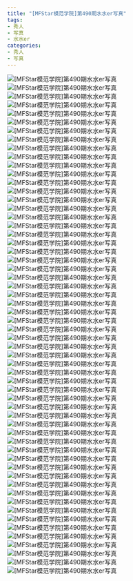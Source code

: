 ```yaml
---
title: "[MFStar模范学院]第490期水水er写真"
tags: 
- 秀人
- 写真
- 水水er
categories:
- 秀人
- 写真
---
```


![[MFStar模范学院]第490期水水er写真](https://img.ilovese.xyz/1734715915846.webp)
![[MFStar模范学院]第490期水水er写真](https://img.ilovese.xyz/1734715917661.webp)
![[MFStar模范学院]第490期水水er写真](https://img.ilovese.xyz/1734715919749.webp)
![[MFStar模范学院]第490期水水er写真](https://img.ilovese.xyz/1734715921581.webp)
![[MFStar模范学院]第490期水水er写真](https://img.ilovese.xyz/1734715923516.webp)
![[MFStar模范学院]第490期水水er写真](https://img.ilovese.xyz/1734715925469.webp)
![[MFStar模范学院]第490期水水er写真](https://img.ilovese.xyz/1734715927235.webp)
![[MFStar模范学院]第490期水水er写真](https://img.ilovese.xyz/1734715928681.webp)
![[MFStar模范学院]第490期水水er写真](https://img.ilovese.xyz/1734715930103.webp)
![[MFStar模范学院]第490期水水er写真](https://img.ilovese.xyz/1734715931905.webp)
![[MFStar模范学院]第490期水水er写真](https://img.ilovese.xyz/1734715933792.webp)
![[MFStar模范学院]第490期水水er写真](https://img.ilovese.xyz/1734715935535.webp)
![[MFStar模范学院]第490期水水er写真](https://img.ilovese.xyz/1734715937422.webp)
![[MFStar模范学院]第490期水水er写真](https://img.ilovese.xyz/1734715939332.webp)
![[MFStar模范学院]第490期水水er写真](https://img.ilovese.xyz/1734715941313.webp)
![[MFStar模范学院]第490期水水er写真](https://img.ilovese.xyz/1734715943269.webp)
![[MFStar模范学院]第490期水水er写真](https://img.ilovese.xyz/1734715944550.webp)
![[MFStar模范学院]第490期水水er写真](https://img.ilovese.xyz/1734715946614.webp)
![[MFStar模范学院]第490期水水er写真](https://img.ilovese.xyz/1734715948256.webp)
![[MFStar模范学院]第490期水水er写真](https://img.ilovese.xyz/1734715950109.webp)
![[MFStar模范学院]第490期水水er写真](https://img.ilovese.xyz/1734715952258.webp)
![[MFStar模范学院]第490期水水er写真](https://img.ilovese.xyz/1734715953902.webp)
![[MFStar模范学院]第490期水水er写真](https://img.ilovese.xyz/1734715955744.webp)
![[MFStar模范学院]第490期水水er写真](https://img.ilovese.xyz/1734715957649.webp)
![[MFStar模范学院]第490期水水er写真](https://img.ilovese.xyz/1734715959201.webp)
![[MFStar模范学院]第490期水水er写真](https://img.ilovese.xyz/1734715960972.webp)
![[MFStar模范学院]第490期水水er写真](https://img.ilovese.xyz/1734715962689.webp)
![[MFStar模范学院]第490期水水er写真](https://img.ilovese.xyz/1734715964581.webp)
![[MFStar模范学院]第490期水水er写真](https://img.ilovese.xyz/1734715966702.webp)
![[MFStar模范学院]第490期水水er写真](https://img.ilovese.xyz/1734715967874.webp)
![[MFStar模范学院]第490期水水er写真](https://img.ilovese.xyz/1734715969591.webp)
![[MFStar模范学院]第490期水水er写真](https://img.ilovese.xyz/1734715971257.webp)
![[MFStar模范学院]第490期水水er写真](https://img.ilovese.xyz/1734715972612.webp)
![[MFStar模范学院]第490期水水er写真](https://img.ilovese.xyz/1734715974600.webp)
![[MFStar模范学院]第490期水水er写真](https://img.ilovese.xyz/1734715976390.webp)
![[MFStar模范学院]第490期水水er写真](https://img.ilovese.xyz/1734715977851.webp)
![[MFStar模范学院]第490期水水er写真](https://img.ilovese.xyz/1734715979285.webp)
![[MFStar模范学院]第490期水水er写真](https://img.ilovese.xyz/1734715980562.webp)
![[MFStar模范学院]第490期水水er写真](https://img.ilovese.xyz/1734715982434.webp)
![[MFStar模范学院]第490期水水er写真](https://img.ilovese.xyz/1734715984137.webp)
![[MFStar模范学院]第490期水水er写真](https://img.ilovese.xyz/1734715986008.webp)
![[MFStar模范学院]第490期水水er写真](https://img.ilovese.xyz/1734715987799.webp)
![[MFStar模范学院]第490期水水er写真](https://img.ilovese.xyz/1734715989152.webp)
![[MFStar模范学院]第490期水水er写真](https://img.ilovese.xyz/1734715990975.webp)
![[MFStar模范学院]第490期水水er写真](https://img.ilovese.xyz/1734715992749.webp)
![[MFStar模范学院]第490期水水er写真](https://img.ilovese.xyz/1734715994681.webp)
![[MFStar模范学院]第490期水水er写真](https://img.ilovese.xyz/1734715996672.webp)
![[MFStar模范学院]第490期水水er写真](https://img.ilovese.xyz/1734715998070.webp)
![[MFStar模范学院]第490期水水er写真](https://img.ilovese.xyz/1734715999818.webp)
![[MFStar模范学院]第490期水水er写真](https://img.ilovese.xyz/1734716001736.webp)
![[MFStar模范学院]第490期水水er写真](https://img.ilovese.xyz/1734716003567.webp)
![[MFStar模范学院]第490期水水er写真](https://img.ilovese.xyz/1734716005008.webp)
![[MFStar模范学院]第490期水水er写真](https://img.ilovese.xyz/1734716006466.webp)
![[MFStar模范学院]第490期水水er写真](https://img.ilovese.xyz/1734716008270.webp)
![[MFStar模范学院]第490期水水er写真](https://img.ilovese.xyz/1734716009980.webp)
![[MFStar模范学院]第490期水水er写真](https://img.ilovese.xyz/1734716011359.webp)
![[MFStar模范学院]第490期水水er写真](https://img.ilovese.xyz/1734716013098.webp)
![[MFStar模范学院]第490期水水er写真](https://img.ilovese.xyz/1734716014254.webp)
